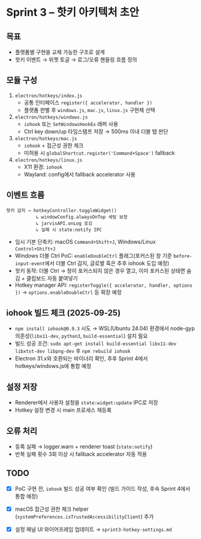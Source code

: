 # Sprint 3 – 핫키 아키텍처 초안

## 목표
- 플랫폼별 구현을 교체 가능한 구조로 설계
- 핫키 이벤트 → 위젯 토글 → 로그/오류 핸들링 흐름 정의

## 모듈 구성
1. `electron/hotkeys/index.js`
   - 공통 인터페이스 `register({ accelerator, handler })`
   - 플랫폼 판별 후 `windows.js`, `mac.js`, `linux.js` 구현체 선택
2. `electron/hotkeys/windows.js`
   - `iohook` 또는 `SetWindowsHookEx` 래퍼 사용
   - Ctrl key down/up 타임스탬프 저장 → 500ms 이내 더블 탭 판단
3. `electron/hotkeys/mac.js`
   - `iohook` + 접근성 권한 체크
   - 미허용 시 `globalShortcut.register('Command+Space')` fallback
4. `electron/hotkeys/linux.js`
   - X11 환경: `iohook`
   - Wayland: config에서 fallback accelerator 사용

## 이벤트 흐름
```
핫키 감지 → hotkeyController.toggleWidget()
           ↳ windowConfig.alwaysOnTop 세팅 보정
           ↳ jarvisAPI.onLog 로깅
           ↳ 실패 시 state:notify IPC
```
- 임시 기본 단축키: macOS `Command+Shift+J`, Windows/Linux `Control+Shift+J`
- Windows 더블 Ctrl PoC: `enableDoubleCtrl` 플래그(포커스된 창 기준 `before-input-event`에서 더블 Ctrl 감지, 글로벌 훅은 추후 iohook 도입 예정)
- 핫키 동작: 더블 Ctrl → 창이 포커스되지 않은 경우 열고, 이미 포커스된 상태면 숨김 + 클립보드 자동 붙여넣기
- Hotkey manager API: `registerToggle({ accelerator, handler, options })` → `options.enableDoubleCtrl` 등 확장 예정

## iohook 빌드 체크 (2025-09-25)
- `npm install iohook@0.9.3` 시도 → WSL(Ubuntu 24.04) 환경에서 node-gyp 의존성(`libx11-dev`, `python3`, `build-essential`) 설치 필요
- 빌드 성공 조건: `sudo apt-get install build-essential libx11-dev libxtst-dev libpng-dev` 후 `npm rebuild iohook`
- Electron 31.x와 호환되는 바이너리 확인, 추후 Sprint 4에서 hotkeys/windows.js에 통합 예정

## 설정 저장
- Renderer에서 사용자 설정을 `state:widget:update` IPC로 저장
- Hotkey 설정 변경 시 main 프로세스 재등록

## 오류 처리
- 등록 실패 → logger.warn + renderer toast (`state:notify`)
- 반복 실패 횟수 3회 이상 시 fallback accelerator 자동 적용

## TODO
- [x] PoC 구현 전, `iohook` 빌드 성공 여부 확인 (빌드 가이드 작성, 후속 Sprint 4에서 통합 예정)
- [x] macOS 접근성 권한 체크 helper (`systemPreferences.isTrustedAccessibilityClient`) 추가
- [x] 설정 패널 UI 와이어프레임 업데이트 → `sprint3-hotkey-settings.md`

